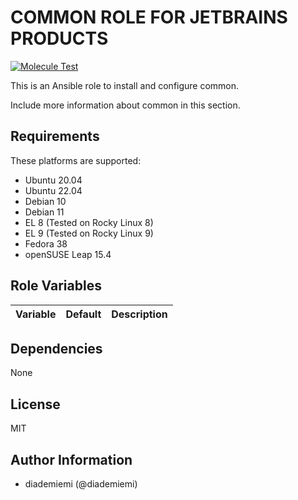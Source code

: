 COMMON ROLE FOR JETBRAINS PRODUCTS
=========

[![Molecule Test](https://github.com/diademiemi/ansible_role_common/actions/workflows/molecule.yml/badge.svg)](https://github.com/diademiemi/ansible_role_common/actions/workflows/molecule.yml)

This is an Ansible role to install and configure common.

Include more information about common in this section.

Requirements
------------
These platforms are supported:
- Ubuntu 20.04
- Ubuntu 22.04
- Debian 10
- Debian 11
- EL 8 (Tested on Rocky Linux 8)
- EL 9 (Tested on Rocky Linux 9)
- Fedora 38
- openSUSE Leap 15.4

<!--
- List hardware requirements here  
-->

Role Variables
--------------

Variable | Default | Description
--- | --- | ---
<!--
`variable` | `default` | Variable example
`long_variable` | See [defaults/main.yml](./defaults/main.yml) | Variable referring to defaults
`distro_specific_variable` | See [vars/debian.yml](./vars/debian.yml) | Variable referring to distro-specific variables
-->

Dependencies
------------
<!-- List dependencies on other roles or criteria -->
None

License
-------

MIT

Author Information
------------------

- diademiemi (@diademiemi)
